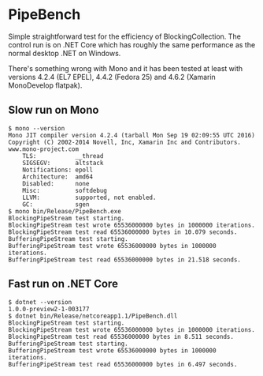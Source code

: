 PipeBench
=========

Simple straightforward test for the efficiency of BlockingCollection. The control run is on .NET Core which has roughly the same performance as the normal desktop .NET on Windows.

There's something wrong with Mono and it has been tested at least with versions 4.2.4 (EL7 EPEL), 4.4.2 (Fedora 25) and 4.6.2 (Xamarin MonoDevelop flatpak).

Slow run on Mono
----------------
```
$ mono --version
Mono JIT compiler version 4.2.4 (tarball Mon Sep 19 02:09:55 UTC 2016)
Copyright (C) 2002-2014 Novell, Inc, Xamarin Inc and Contributors. www.mono-project.com
	TLS:           __thread
	SIGSEGV:       altstack
	Notifications: epoll
	Architecture:  amd64
	Disabled:      none
	Misc:          softdebug 
	LLVM:          supported, not enabled.
	GC:            sgen
$ mono bin/Release/PipeBench.exe 
BlockingPipeStream test starting.
BlockingPipeStream test wrote 65536000000 bytes in 1000000 iterations.
BlockingPipeStream test read 65536000000 bytes in 10.079 seconds.
BufferingPipeStream test starting.
BufferingPipeStream test wrote 65536000000 bytes in 1000000 iterations.
BufferingPipeStream test read 65536000000 bytes in 21.518 seconds.
```

Fast run on .NET Core
---------------------
```
$ dotnet --version
1.0.0-preview2-1-003177
$ dotnet bin/Release/netcoreapp1.1/PipeBench.dll 
BlockingPipeStream test starting.
BlockingPipeStream test wrote 65536000000 bytes in 1000000 iterations.
BlockingPipeStream test read 65536000000 bytes in 8.511 seconds.
BufferingPipeStream test starting.
BufferingPipeStream test wrote 65536000000 bytes in 1000000 iterations.
BufferingPipeStream test read 65536000000 bytes in 6.497 seconds.
```
